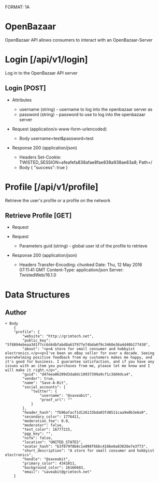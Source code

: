 FORMAT: 1A

# OpenBazaar

OpenBazaar API allows consumers to interact with an OpenBazaar-Server



# Login [/api/v1/login]

Log in to the OpenBazaar API server


## Login [POST]

+ Attributes
    + username (string) - username to log into the openbazaar server as
    + password (string) - password to use to log into the openbazaar server

+ Request (application/x-www-form-urlencoded)
    + Body
        username=test&password=test

+ Response 200 (application/json)
    + Headers
          Set-Cookie: TWISTED_SESSION=afeafefa838afae8fae838a938ae83a8; Path=/
    + Body
        {
            "success": true
        }


# Profile [/api/v1/profile]

Retrieve the user's profile or a profile on the network

## Retrieve Profile [GET]

+ Request

+ Request
    + Parameters
        guid (string) - global user id of the profile to retrieve

+ Response 200 (application/json)
    + Headers
        Transfer-Encoding: chunked
        Date: Thu, 12 May 2016 07:11:41 GMT
        Content-Type: application/json
        Server: TwistedWeb/16.1.0

# Data Structures

## Author

    + Body
        {
        "profile": {
            "website": "http://grimtech.net",
            "public_key": "5f8894ebeaa3d1f7cc6d4dbfabd8a637977e74bda6f9c3460e36a4d40b177430",
            "about": "<p>A store for small consumer and hobbyist electronics.</p><p>I've been an eBay seller for over a decade. Seeing overwhelming positive feedback from my customers makes me happy, and it's good for business. I guarantee satisfaction, and if you have any issues with an item you purchases from me, please let me know and I will make it right.</p>",
            "guid": "d47eea06209d3da8dc10937399a9cf1c3dd4dca4",
            "vendor": true,
            "name": "Save-A-Bit",
            "social_accounts": {
                "twitter": {
                    "username": "@saveabit",
                    "proof_url": ""
                }
            },
            "header_hash": "fb96afacf1d126133bda03fd8511caa9e0b3e6a9",
            "secondary_color": 1776411,
            "moderation_fee": 0.0,
            "moderator": false,
            "text_color": 16777215,
            "pgp_key": "",
            "nsfw": false,
            "location": "UNITED_STATES",
            "avatar_hash": "b3f879f8b8c1e898f6bbc418be6a83026e7e3f73",
            "short_description": "A store for small consumer and hobbyist electronics",
            "handle": "@saveabit",
            "primary_color": 4341011,
            "background_color": 16166683,
            "email": "saveabit@grimtech.net"
        }
